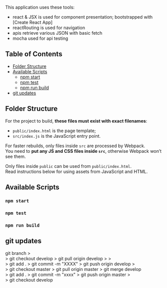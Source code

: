 This application uses these tools:
* react & JSX is used for component presentation; bootstrapped with [Create React App]
* reactRouting is used for navigation
* apis retrieve various JSON with basic fetch
* mocha used for api testing

## Table of Contents

- [Folder Structure](#folder-structure)
- [Available Scripts](#available-scripts)
  - [npm start](#npm-start)
  - [npm test](#npm-test)
  - [npm run build](#npm-run-build)
- [git updates](#git-updates)

## Folder Structure
For the project to build, **these files must exist with exact filenames**:

* `public/index.html` is the page template;
* `src/index.js` is the JavaScript entry point.

For faster rebuilds, only files inside `src` are processed by Webpack.<br>
You need to **put any JS and CSS files inside `src`**, otherwise Webpack won’t see them.

Only files inside `public` can be used from `public/index.html`.<br>
Read instructions below for using assets from JavaScript and HTML.

## Available Scripts

### `npm start`
### `npm test`
### `npm run build`

## git updates

git branch > <br>
	> git checkout develop > git pull origin develop > <changes> > <br>
		> git add . > git commit -m "XXXX" > git push origin develop ><br>
	> git checkout master > git pull origin master > git merge develop <br>
		> git add . > git commit -m "xxxx" > git push origin master > <br>
	> git checkout develop <br>
	